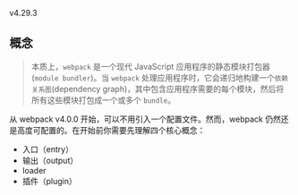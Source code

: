 v4.29.3
## 概念 
>本质上，`webpack` 是一个现代 JavaScript 应用程序的静态模块打包器(`module bundler`)。当 `webpack` 处理应用程序时，它会递归地构建一个`依赖关系图`(dependency graph)，其中包含应用程序需要的每个模块，然后将所有这些模块打包成一个或多个 `bundle`。

从 webpack v4.0.0 开始，可以不用引入一个配置文件。然而，webpack 仍然还是高度可配置的。在开始前你需要先理解四个核心概念：
- 入口（entry）
- 输出（output）
- loader
- 插件（plugin）



